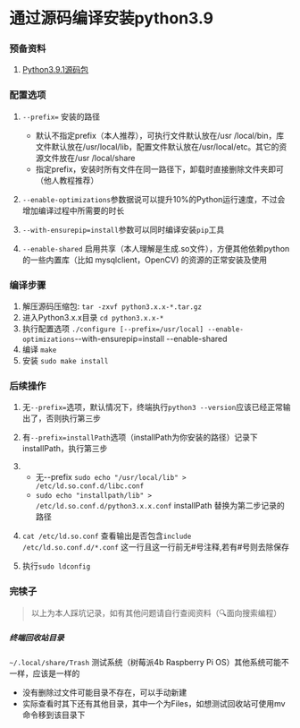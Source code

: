# 通过源码编译安装python3.9

### 预备资料

1. [Python3.9.1源码包](https://www.python.org/ftp/python/3.9.1/Python-3.9.1.tar.xz)

### 配置选项

1. `--prefix=` 安装的路径

   * 默认不指定prefix（本人推荐），可执行文件默认放在/usr /local/bin，库文件默认放在/usr/local/lib，配置文件默认放在/usr/local/etc。其它的资源文件放在/usr /local/share
   * 指定prefix，安装时所有文件在同一路径下，卸载时直接删除文件夹即可（他人教程推荐）

   

2. `--enable-optimizations`参数据说可以提升10%的Python运行速度，不过会增加编译过程中所需要的时长
3. `--with-ensurepip=install`参数可以同时编译安装`pip`工具
4. `--enable-shared` 启用共享（本人理解是生成.so文件），方便其他依赖python的一些内置库（比如 mysqlclient，OpenCV) 的资源的正常安装及使用

### 编译步骤

1. 解压源码压缩包: `tar -zxvf python3.x.x-*.tar.gz`
2. 进入Python3.x.x目录 `cd python3.x.x-*`
3. 执行配置选项 `./configure [--prefix=/usr/local] --enable-optimizations`--with-ensurepip=install --enable-shared
4. 编译 `make`
5. 安装 `sudo make install`

### 后续操作

1. 无`--prefix=`选项，默认情况下，终端执行`python3 --version`应该已经正常输出了，否则执行第三步
2. 有`--prefix=installPath`选项（installPath为你安装的路径）记录下installPath，执行第三步
3. * 无--prefix `sudo echo "/usr/local/lib" > /etc/ld.so.conf.d/libc.conf `
   * `sudo echo "installpath/lib" > /etc/ld.so.conf.d/python3.x.x.conf` installPath 替换为第二步记录的路径

4. `cat /etc/ld.so.conf` 查看输出是否包含`include /etc/ld.so.conf.d/*.conf` 这一行且这一行前无#号注释,若有#号则去除保存
5. 执行`sudo ldconfig`

### 完犊子

> 以上为本人踩坑记录，如有其他问题请自行查阅资料（🔍面向搜索编程）

##### 终端回收站目录

`~/.local/share/Trash` 测试系统（树莓派4b Raspberry Pi OS）其他系统可能不一样，应该是一样的

* 没有删除过文件可能目录不存在，可以手动新建
* 实际查看时其下还有其他目录，其中一个为Files，如想测试回收站可使用mv命令移到该目录下

